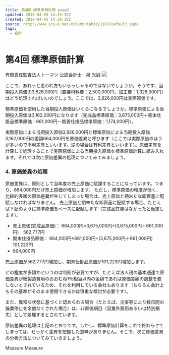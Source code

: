 ```yaml
---
title: 第4回 標準原価計算 page2
updated: 2018-04-03 14:19:38Z
created: 2018-04-03 14:19:38Z
source: http://www.ics-p.net/column/tabid/1167/Default.aspx
tags:
  - 会計
---
```


# 第4回 標準原価計算

有限責任監査法人トーマツ
公認会計士　泉 光誠
![](../_resources/6f3410816db5673ef30411686aa35759.jpg)

ここで、あれっと思われ方もいらっしゃるのではないでしょうか。そうです、当期投入原価の3,826,000円（直接材料費：2,500,000円、加工費：1,326,000円）はどう処理すればいいのでしょう。ここでは、3,826,000円は実際原価です。

標準原価を使用した当期投入原価はいくらになるでしょうか。標準原価による当期投入原価は3,162,000円になります（完成品標準原価：3,675,000円＋期末仕掛品標準原価：661,000円－期首仕掛品標準原価：1,174,000円）。

実際原価による当期投入原価3,826,000円と標準原価による当期投入原価3,162,000円の差額664,000円を原価差異と呼びます（ここでは実際原価のほうが多いので不利差異といいます。逆の場合は有利差異といいます）。原価差異を計算して処理することで実際原価による当期投入原価を標準原価計算に組み入れます。それでは次に原価差異の処理についてみてみましょう。

### 4. 原価差異の処理

原価差異は、原則として当年度の売上原価に賦課することになっています。つまり、664,000円だけ売上原価が増加します。
ただし、標準原価の精度が低く、比較的多額の原価差異が生じてしまった場合は、売上原価と期末たな卸資産に配賦しなければなりません。
売上原価と期末たな卸資産に配賦する場合、たとえば下記のように標準原価をベースに配賦します（完成品在庫はなかったと仮定します）。

- 売上原価(完成品原価)： 664,000円×3,675,000円÷(3,675,000円＋661,000円)　562,777円
- 期末仕掛品原価： 664,000円×661,000円÷(3,675,000円＋661,000円)　101,223円
- 664,000円

売上原価が562,777円増加し、期末仕掛品原価が101,223円増加します。

どの程度が多額かというのは判断が必要ですが、たとえば法人税の基本通達で原価差異が総製造費用のおおむね1％相当以内の金額であれば原価差額の調整を要しないとされているため、それを利用している会社もあります（もちろん会計上もその基準がそのまま使用できるかは慎重な検討が必要です）。

また、異常な状態に基づくと認められる場合（たとえば、災害等により数日間の操業停止を余儀なくされた場合）は、非原価項目（営業外費用あるいは特別損失）として処理するとされています。

原価差異の処理は上記のとおりです。しかし、標準原価計算をこれで終わらせてしまっては、せっかく差異を把握した意味がありません。そこで、次に原価差異の分析方法についてみていきましょう。

Measure
Measure